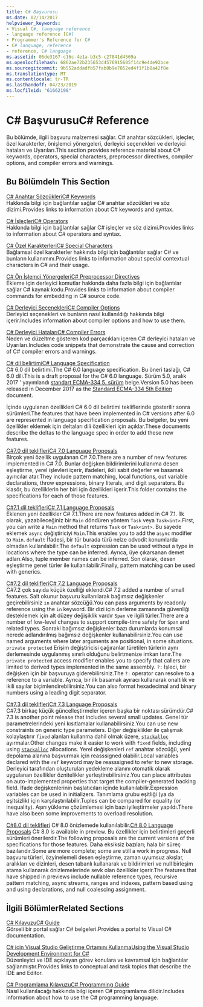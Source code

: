 ```yaml
---
title: C# Başvurusu
ms.date: 02/14/2017
helpviewer_keywords:
- Visual C#, language reference
- language reference [C#]
- Programmer's Reference for C#
- C# language, reference
- reference, C# language
ms.assetid: 06de3167-c16c-4e1a-b3c5-c27841d4569a
ms.openlocfilehash: 6862ae72b235653d4576915605f14c9e4de92bce
ms.sourcegitcommit: 9b552addadfb57fab0b9e7852ed4f1f1b8a42f8e
ms.translationtype: MT
ms.contentlocale: tr-TR
ms.lasthandoff: 04/23/2019
ms.locfileid: "61662198"
---
```

# <a name="c-reference"></a><span data-ttu-id="4079a-102">C# Başvurusu</span><span class="sxs-lookup"><span data-stu-id="4079a-102">C# Reference</span></span>
<span data-ttu-id="4079a-103">Bu bölümde, ilgili başvuru malzemesi sağlar. C# anahtar sözcükleri, işleçler, özel karakterler, önişlemci yönergeleri, derleyici seçenekleri ve derleyici hataları ve Uyarıları.</span><span class="sxs-lookup"><span data-stu-id="4079a-103">This section provides reference material about C# keywords, operators, special characters, preprocessor directives, compiler options, and compiler errors and warnings.</span></span>  
  
## <a name="in-this-section"></a><span data-ttu-id="4079a-104">Bu Bölümde</span><span class="sxs-lookup"><span data-stu-id="4079a-104">In This Section</span></span>  
 [<span data-ttu-id="4079a-105">C# Anahtar Sözcükleri</span><span class="sxs-lookup"><span data-stu-id="4079a-105">C# Keywords</span></span>](../../csharp/language-reference/keywords/index.md)  
 <span data-ttu-id="4079a-106">Hakkında bilgi için bağlantılar sağlar C# anahtar sözcükleri ve söz dizimi.</span><span class="sxs-lookup"><span data-stu-id="4079a-106">Provides links to information about C# keywords and syntax.</span></span>  
  
 [<span data-ttu-id="4079a-107">C# İşleçleri</span><span class="sxs-lookup"><span data-stu-id="4079a-107">C# Operators</span></span>](../../csharp/language-reference/operators/index.md)  
 <span data-ttu-id="4079a-108">Hakkında bilgi için bağlantılar sağlar C# işleçler ve söz dizimi.</span><span class="sxs-lookup"><span data-stu-id="4079a-108">Provides links to information about C# operators and syntax.</span></span>  

 [<span data-ttu-id="4079a-109">C# Özel Karakterleri</span><span class="sxs-lookup"><span data-stu-id="4079a-109">C# Special Characters</span></span>](../../csharp/language-reference/tokens/index.md)  
 <span data-ttu-id="4079a-110">Bağlamsal özel karakterler hakkında bilgi için bağlantılar sağlar C# ve bunların kullanımını.</span><span class="sxs-lookup"><span data-stu-id="4079a-110">Provides links to information about special contextual characters in C# and their usage.</span></span>  

 [<span data-ttu-id="4079a-111">C# Ön İşlemci Yönergeleri</span><span class="sxs-lookup"><span data-stu-id="4079a-111">C# Preprocessor Directives</span></span>](../../csharp/language-reference/preprocessor-directives/index.md)  
 <span data-ttu-id="4079a-112">Ekleme için derleyici komutlar hakkında daha fazla bilgi için bağlantılar sağlar C# kaynak kodu.</span><span class="sxs-lookup"><span data-stu-id="4079a-112">Provides links to information about compiler commands for embedding in C# source code.</span></span>  
  
 [<span data-ttu-id="4079a-113">C# Derleyici Seçenekleri</span><span class="sxs-lookup"><span data-stu-id="4079a-113">C# Compiler Options</span></span>](../../csharp/language-reference/compiler-options/index.md)  
 <span data-ttu-id="4079a-114">Derleyici seçenekleri ve bunların nasıl kullanıldığı hakkında bilgi içerir.</span><span class="sxs-lookup"><span data-stu-id="4079a-114">Includes information about compiler options and how to use them.</span></span>  
  
 [<span data-ttu-id="4079a-115">C# Derleyici Hataları</span><span class="sxs-lookup"><span data-stu-id="4079a-115">C# Compiler Errors</span></span>](../../csharp/language-reference/compiler-messages/index.md)  
 <span data-ttu-id="4079a-116">Neden ve düzeltme gösteren kod parçacıkları içeren C# derleyici hataları ve Uyarıları.</span><span class="sxs-lookup"><span data-stu-id="4079a-116">Includes code snippets that demonstrate the cause and correction of C# compiler errors and warnings.</span></span>  
  
 [<span data-ttu-id="4079a-117">C# dil belirtimi</span><span class="sxs-lookup"><span data-stu-id="4079a-117">C# Language Specification</span></span>](../../../_csharplang/spec/introduction.md)  
 <span data-ttu-id="4079a-118">C# 6.0 dil belirtimi.</span><span class="sxs-lookup"><span data-stu-id="4079a-118">The C# 6.0 language specification.</span></span> <span data-ttu-id="4079a-119">Bu öneri taslağı, C# 6.0 dili.</span><span class="sxs-lookup"><span data-stu-id="4079a-119">This is a draft proposal for the C# 6.0 language.</span></span> <span data-ttu-id="4079a-120">Sürüm 5.0, aralık 2017 ' yayımlandı [standart ECMA-334 5. sürüm](https://www.ecma-international.org/publications/files/ECMA-ST/ECMA-334.pdf) belge.</span><span class="sxs-lookup"><span data-stu-id="4079a-120">Version 5.0 has been released in December 2017 as the [Standard ECMA-334 5th Edition](https://www.ecma-international.org/publications/files/ECMA-ST/ECMA-334.pdf) document.</span></span>

<span data-ttu-id="4079a-121">İçinde uygulanan özellikleri C# 6.0 dil belirtimi tekliflerinde gösterilir sonra sürümleri.</span><span class="sxs-lookup"><span data-stu-id="4079a-121">The features that have been implemented in C# versions after 6.0 are represented in language specification proposals.</span></span> <span data-ttu-id="4079a-122">Bu belgeler, bu yeni özellikler eklemek için deltaları dili özellikleri için açıklar.</span><span class="sxs-lookup"><span data-stu-id="4079a-122">These documents describe the deltas to the language spec in order to add these new features.</span></span> 

 [<span data-ttu-id="4079a-123">C#7.0 dil teklifleri</span><span class="sxs-lookup"><span data-stu-id="4079a-123">C# 7.0 Language Proposals</span></span>](../../../_csharplang/proposals/csharp-7.0/pattern-matching.md)  
 <span data-ttu-id="4079a-124">Birçok yeni özellik uygulanan C# 7.0.</span><span class="sxs-lookup"><span data-stu-id="4079a-124">There are a number of new features implemented in C# 7.0.</span></span> <span data-ttu-id="4079a-125">Bunlar değişken bildirimlerini kullanıma desen eşleştirme, yerel işlevleri içerir, ifadeleri, ikili sabit değerler ve basamak ayırıcılar atar.</span><span class="sxs-lookup"><span data-stu-id="4079a-125">They include pattern matching, local functions, out variable declarations, throw expressions, binary literals, and digit separators.</span></span> <span data-ttu-id="4079a-126">Bu klasör, bu özelliklerin her biri için özellikleri içerir.</span><span class="sxs-lookup"><span data-stu-id="4079a-126">This folder contains the specifications for each of those features.</span></span>
  
 [<span data-ttu-id="4079a-127">C#7.1 dil teklifleri</span><span class="sxs-lookup"><span data-stu-id="4079a-127">C# 7.1 Language Proposals</span></span>](../../../_csharplang/proposals/csharp-7.1/async-main.md)  
 <span data-ttu-id="4079a-128">Eklenen yeni özellikler C# 7.1.</span><span class="sxs-lookup"><span data-stu-id="4079a-128">There are new features added in C# 7.1.</span></span> <span data-ttu-id="4079a-129">İlk olarak, yazabileceğiniz bir `Main` döndüren yöntem `Task` veya `Task<int>`.</span><span class="sxs-lookup"><span data-stu-id="4079a-129">First, you can write a `Main` method that returns `Task` or `Task<int>`.</span></span> <span data-ttu-id="4079a-130">Bu sayede eklemek `async` değiştiriciyi `Main`.</span><span class="sxs-lookup"><span data-stu-id="4079a-130">This enables you to add the `async` modifier to `Main`.</span></span> <span data-ttu-id="4079a-131">`default` İfadesi, bir tür burada türü nelze odvodit konumlarda olmadan kullanılabilir.</span><span class="sxs-lookup"><span data-stu-id="4079a-131">The `default` expression can be used without a type in locations where the type can be inferred.</span></span> <span data-ttu-id="4079a-132">Ayrıca, üye çıkarsanan demet adları.</span><span class="sxs-lookup"><span data-stu-id="4079a-132">Also, tuple member names can be inferred.</span></span> <span data-ttu-id="4079a-133">Son olarak, desen eşleştirme genel türler ile kullanılabilir.</span><span class="sxs-lookup"><span data-stu-id="4079a-133">Finally, pattern matching can be used with generics.</span></span>

 [<span data-ttu-id="4079a-134">C#7.2 dil teklifleri</span><span class="sxs-lookup"><span data-stu-id="4079a-134">C# 7.2 Language Proposals</span></span>](../../../_csharplang/proposals/csharp-7.2/readonly-ref.md)  
 <span data-ttu-id="4079a-135">C#7.2 çok sayıda küçük özelliği eklendi.</span><span class="sxs-lookup"><span data-stu-id="4079a-135">C# 7.2 added a number of small features.</span></span> <span data-ttu-id="4079a-136">Salt okunur başvuru kullanılarak bağımsız değişkenler geçirebilirsiniz `in` anahtar sözcüğü.</span><span class="sxs-lookup"><span data-stu-id="4079a-136">You can pass arguments by readonly reference using the `in` keyword.</span></span> <span data-ttu-id="4079a-137">Bir dizi için derleme zamanında güvenliği desteklemek için alt düzey değişiklik vardır `Span` ve ilgili türler.</span><span class="sxs-lookup"><span data-stu-id="4079a-137">There are a number of low-level changes to support compile-time safety for `Span` and related types.</span></span> <span data-ttu-id="4079a-138">Sonraki bağımsız değişkenler bazı durumlarda konumsal nerede adlandırılmış bağımsız değişkenler kullanabilirsiniz.</span><span class="sxs-lookup"><span data-stu-id="4079a-138">You can use named arguments where later arguments are positional, in some situations.</span></span> <span data-ttu-id="4079a-139">`private protected` Erişim değiştiricisi çağıranlar türetilen türlerin aynı derlemesinde uygulanmış sınırlı olduğunu belirtmenize imkan tanır.</span><span class="sxs-lookup"><span data-stu-id="4079a-139">The `private protected` access modifier enables you to specify that callers are limited to derived types implemented in the same assembly.</span></span> <span data-ttu-id="4079a-140">`?:` İşleci, bir değişken için bir başvuruya giderebilirsiniz.</span><span class="sxs-lookup"><span data-stu-id="4079a-140">The `?:` operator can resolve to a reference to a variable.</span></span> <span data-ttu-id="4079a-141">Ayrıca, bir ilk basamak ayıracı kullanarak onaltılık ve ikili sayılar biçimlendirebilirsiniz.</span><span class="sxs-lookup"><span data-stu-id="4079a-141">You can also format hexadecimal and binary numbers using a leading digit separator.</span></span>   

 [<span data-ttu-id="4079a-142">C#7.3 dil teklifleri</span><span class="sxs-lookup"><span data-stu-id="4079a-142">C# 7.3 Language Proposals</span></span>](../../../_csharplang/proposals/csharp-7.3/blittable.md)  
 <span data-ttu-id="4079a-143">C#7.3 birkaç küçük güncelleştirmeler içeren başka bir noktası sürümdür.</span><span class="sxs-lookup"><span data-stu-id="4079a-143">C# 7.3 is another point release that includes several small updates.</span></span> <span data-ttu-id="4079a-144">Genel tür parametrelerindeki yeni kısıtlamalar kullanabilirsiniz.</span><span class="sxs-lookup"><span data-stu-id="4079a-144">You can use new constraints on generic type parameters.</span></span> <span data-ttu-id="4079a-145">Diğer değişiklikler ile çalışmak kolaylaştırır `fixed` alanları kullanma dahil olmak üzere, [ `stackalloc` ](./keywords/stackalloc.md) ayırmalar.</span><span class="sxs-lookup"><span data-stu-id="4079a-145">Other changes make it easier to work with `fixed` fields, including using [`stackalloc`](./keywords/stackalloc.md) allocations.</span></span> <span data-ttu-id="4079a-146">Yerel değişkenleri `ref` anahtar sözcüğü, yeni depolama alanına başvurmak için reasssigned olabilir.</span><span class="sxs-lookup"><span data-stu-id="4079a-146">Local variables declared with the `ref` keyword may be reasssigned to refer to new storage.</span></span> <span data-ttu-id="4079a-147">Derleyici tarafından oluşturulan yedekleme alanını otomatik olarak uygulanan özellikler öznitelikler yerleştirebilirsiniz.</span><span class="sxs-lookup"><span data-stu-id="4079a-147">You can place attributes on auto-implemented properties that target the compiler-generated backing field.</span></span> <span data-ttu-id="4079a-148">İfade değişkenlerinin başlatıcıları içinde kullanılabilir.</span><span class="sxs-lookup"><span data-stu-id="4079a-148">Expression variables can be used in initializers.</span></span> <span data-ttu-id="4079a-149">Tanımlama grubu eşitliği (ya da eşitsizlik) için karşılaştırılabilir.</span><span class="sxs-lookup"><span data-stu-id="4079a-149">Tuples can be compared for equality (or inequality).</span></span> <span data-ttu-id="4079a-150">Aşırı yükleme çözümlemesi için bazı iyileştirmeler yapıldı.</span><span class="sxs-lookup"><span data-stu-id="4079a-150">There have also been some improvements to overload resolution.</span></span>
  
 <span data-ttu-id="4079a-151">[C#8.0 dil teklifleri](../../../_csharplang/proposals/csharp-8.0/nullable-reference-types.md) C# 8.0 önizlemede kullanılabilir.</span><span class="sxs-lookup"><span data-stu-id="4079a-151">[C# 8.0 Language Proposals](../../../_csharplang/proposals/csharp-8.0/nullable-reference-types.md) C# 8.0 is available in preview.</span></span> <span data-ttu-id="4079a-152">Bu özellikler için belirtimleri geçerli sürümleri önerilerdir.</span><span class="sxs-lookup"><span data-stu-id="4079a-152">The following proposals are the current versions of the specifications for those features.</span></span> <span data-ttu-id="4079a-153">Daha eksiksiz bazıları; hala bir süreç bazılarıdır.</span><span class="sxs-lookup"><span data-stu-id="4079a-153">Some are more complete; some are still a work in progress.</span></span> <span data-ttu-id="4079a-154">Null başvuru türleri, özyinelemeli desen eşleştirme, zaman uyumsuz akışlar, aralıkları ve dizinleri, desen tabanlı kullanarak ve bildirimleri ve null birleşim atama kullanarak önizlemelerinde sevk olan özellikler içerir.</span><span class="sxs-lookup"><span data-stu-id="4079a-154">The features that have shipped in previews include nullable reference types, recursive pattern matching, async streams, ranges and indexes, pattern based using and using declarations, and null coalescing assignment.</span></span>
  
## <a name="related-sections"></a><span data-ttu-id="4079a-155">İlgili Bölümler</span><span class="sxs-lookup"><span data-stu-id="4079a-155">Related Sections</span></span>  

 [<span data-ttu-id="4079a-156">C# Kılavuzu</span><span class="sxs-lookup"><span data-stu-id="4079a-156">C# Guide</span></span>](../../csharp/index.md)  
 <span data-ttu-id="4079a-157">Görseli bir portal sağlar C# belgeleri.</span><span class="sxs-lookup"><span data-stu-id="4079a-157">Provides a portal to Visual C# documentation.</span></span>  
  
 [<span data-ttu-id="4079a-158">C# için Visual Studio Geliştirme Ortamını Kullanma</span><span class="sxs-lookup"><span data-stu-id="4079a-158">Using the Visual Studio Development Environment for C#</span></span>](/visualstudio/csharp-ide/using-the-visual-studio-development-environment-for-csharp)  
 <span data-ttu-id="4079a-159">Düzenleyici ve IDE açıklayan görev konulara ve kavramsal için bağlantılar sağlanmıştır.</span><span class="sxs-lookup"><span data-stu-id="4079a-159">Provides links to conceptual and task topics that describe the IDE and Editor.</span></span>  
  
 [<span data-ttu-id="4079a-160">C# Programlama Kılavuzu</span><span class="sxs-lookup"><span data-stu-id="4079a-160">C# Programming Guide</span></span>](../../csharp/programming-guide/index.md)  
 <span data-ttu-id="4079a-161">Nasıl kullanılacağı hakkında bilgi içeren C# programlama dilidir.</span><span class="sxs-lookup"><span data-stu-id="4079a-161">Includes information about how to use the C# programming language.</span></span>
